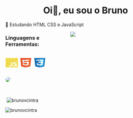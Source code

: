 <h1 align="center">Oi👋, eu sou o Bruno</h1>

🌱 Estudando HTML CSS e JavaScript

  <img align="right" width="300px" src="https://gifdb.com/images/high/coding-animated-laptop-flow-stream-ja04010rm5o68zfk.gif">
  <h3 align="left">Linguagens e Ferramentas:</h3>
<div style="display: inline_block"><br>
  <img align="center" alt="Rafa-Js" height="30" width="40" src="https://raw.githubusercontent.com/devicons/devicon/master/icons/javascript/javascript-plain.svg">
  <img align="center" alt="Rafa-HTML" height="30" width="40" src="https://raw.githubusercontent.com/devicons/devicon/master/icons/html5/html5-original.svg">
  <img align="center" alt="Rafa-CSS" height="30" width="40" src="https://raw.githubusercontent.com/devicons/devicon/master/icons/css3/css3-original.svg">
</div>

##

<div>
  <a href="https://www.linkedin.com/in/bvcintra/" target="_blank"><img style="border-radius: 12px" src="https://img.shields.io/badge/-LinkedIn-%230077B5?style=for-the-badge&logo=linkedin&logoColor=white" target="_blank"></a> 
</div>

##

<div style="display: inline-block">
  <p>&nbsp;<img align="center" src="https://github-readme-stats.vercel.app/api?username=brunovcintra&show_icons=true&locale=en&theme=dark" alt="brunovcintra" /></p>
  <p><img align="left" src="https://github-readme-stats.vercel.app/api/top-langs?username=brunovcintra&show_icons=true&locale=en&layout=compact&theme=dark" alt="brunovcintra" /></p>
</div>
